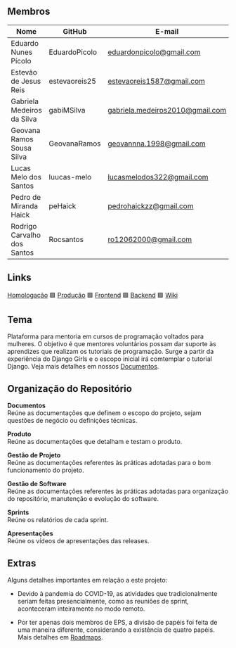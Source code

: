 
## Membros
Nome	|GitHub	|E-mail | Disciplina
--|--|--|--
Eduardo Nunes Pícolo	|EduardoPicolo	|eduardonpicolo@gmail.com| MDS
Estevão de Jesus Reis 	|estevaoreis25	|estevaoreis1587@gmail.com| MDS
Gabriela Medeiros da Silva	|gabiMSilva	|gabriela.medeiros2010@gmail.com| EPS
Geovana Ramos Sousa Silva	|GeovanaRamos	|geovannna.1998@gmail.com| EPS
Lucas Melo dos Santos	|luucas-melo	|lucasmelodos322@gmail.com| MDS
Pedro de Miranda Haick	|peHaick	|pedrohaickzz@gmail.com| MDS
Rodrigo Carvalho dos Santos	|Rocsantos	|ro12062000@gmail.com| MDS

## Links

[Homologação](https://hom-minacademy.tk/) 
🟪 [Produção](https://minacademy.tk/) 
🟪 [Frontend](https://github.com/fga-eps-mds/2020.1-Minacademy-FrontEnd)
🟪 [Backend](https://github.com/fga-eps-mds/2020.1-Minacademy-BackEnd)
🟪 [Wiki](https://github.com/fga-eps-mds/2020.1-Minacademy-Wiki)

## Tema

Plataforma para mentoria em cursos de programação voltados para mulheres. O objetivo é que mentores voluntários possam dar suporte às aprendizes que realizam os tutoriais de programação. Surge a partir da experiência do Django Girls e o escopo inicial irá comtemplar o tutorial Django. Veja mais detalhes em nossos [Documentos](documentos/doc_visao.md).

## Organização do Repositório

**Documentos**<br>
Reúne as documentações que definem o escopo do projeto, sejam questões de negócio ou definições técnicas.

**Produto**<br>
Reúne as documentações que detalham e testam o produto.

**Gestão de Projeto**<br>
Reúne as documentações referentes às práticas adotadas para o bom funcionamento do projeto.

**Gestão de Software**<br>
Reúne as documentações referentes às práticas adotadas para organização do repositório, manutenção e evolução do software.

**Sprints**<br>
Reúne os relatórios de cada sprint.

**Apresentações**<br>
Reúne os vídeos de apresentações das releases.

## Extras

Alguns detalhes importantes em relação a este projeto:

- Devido à pandemia do COVID-19, as atividades que tradicionalmente seriam feitas presencialmente, como as reuniões de sprint, aconteceram inteiramente no modo remoto. 

- Por ter apenas dois membros de EPS, a divisão de papéis foi feita de uma maneira diferente, considerando a existência de quatro papéis. Mais detalhes em [Roadmaps](produto/roadmaps.md).
